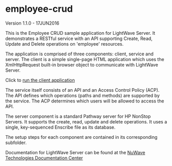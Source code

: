 # employee-crud

Version 1.1.0 - 17JUN2016

This is the Employee CRUD sample application for LightWave Server. It demonstrates a RESTful service with an API supporting Create, Read, Update and Delete operations on 'employee' resources.

The application is comprised of three components: client, service and server. The client is a simple single-page HTML application which uses the XmlHttpRequest built-in browser object to communicate with LightWave Server.

Click to [run the client application](http://nuwavetech.github.io/lws-employee-crud/client/index.html)

The service itself consists of an API and an Access Control Policy (ACP). The API defines which operations (paths and methods) are supported by the service. The ACP determines which users will be allowed to access the API.

The server component is a standard Pathway server for HP NonStop Servers. It supports the create, read, update and delete operations. It uses a single, key-sequenced Enscribe file as its database.

The setup steps for each component are contained in its corresponding subfolder.

Documentation for LightWave Server can be found at the [NuWave Technologies Documentation Center](http://docs.nuwavetech.com)

